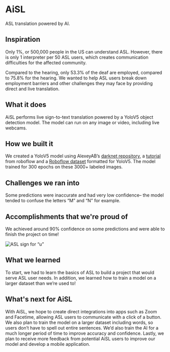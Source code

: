# AiSL
ASL translation powered by AI.

## Inspiration

Only 1%, or 500,000 people in the US can understand ASL. However, there is only 1 interpreter per 50 ASL users, which creates communication difficulties for the affected community.

Compared to the hearing, only 53.3% of the deaf are employed, compared to 75.8% for the hearing. We wanted to help ASL users break down employment barriers and other challenges they may face by providing direct and live translation.

## What it does

AiSL performs live sign-to-text translation powered by a YoloV5 object detection model. The model can run on any image or video, including live webcams.

## How we built it

We created a YoloV5 model using AlexeyAB’s [darknet repository](https://github.com/AlexeyAB/darknet), a [tutorial](https://blog.roboflow.com/how-to-train-yolov5-on-a-custom-dataset/) from roboflow and a [Roboflow dataset](https://public.roboflow.com/object-detection/american-sign-language-letters/1) formatted for YoloV5. The model trained for 300 epochs on these 3000+ labeled images.

## Challenges we ran into
Some predictions were inaccurate and had very low confidence– the model tended to confuse the letters “M” and “N” for example. 

## Accomplishments that we're proud of
We achieved around 90% confidence on some predictions and were able to finish the project on time!

![ASL sign for “u”](https://i.imgur.com/ofTtiSc.png)

## What we learned

To start, we had to learn the basics of ASL to build a project that would serve ASL user needs. In addition, we learned how to train a model on a larger dataset than we’re used to!

## What's next for AiSL 

With AiSL, we hope to create direct integrations into apps such as Zoom and Facetime, allowing ASL users to communicate with a click of a button. We also plan to train the model on a larger dataset including words, so users don’t have to spell out entire sentences.  We’d also train the AI for a much longer period of time to improve accuracy and confidence. Lastly, we plan to receive more feedback from potential AiSL users to improve our model and develop a mobile application.

